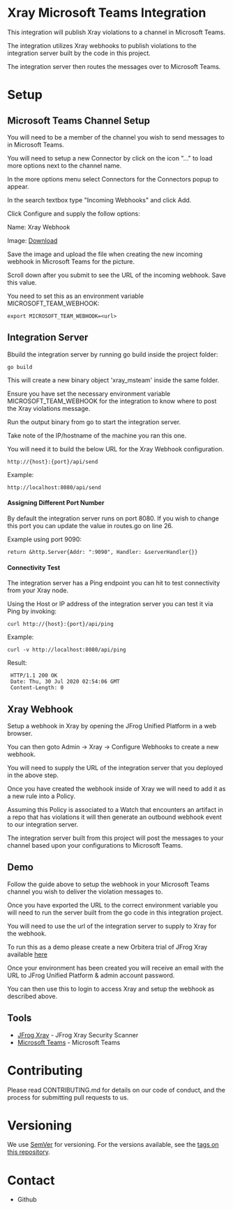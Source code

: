 # Xray Microsoft Teams Integration
This integration will publish Xray violations to a channel in Microsoft Teams.

The integration utilizes Xray webhooks to publish violations to the integration server built by the code in this project.

The integration server then routes the messages over to Microsoft Teams.

# Setup

## Microsoft Teams Channel Setup

You will need to be a member of the channel you wish to send messages to in Microsoft Teams.

You will need to setup a new Connector by click on the icon "..." to load more options next to the channel name.

In the more options menu select Connectors for the Connectors popup to appear.

In the search textbox type "Incoming Webhooks" and click Add.

Click Configure and supply the follow options:

Name: Xray Webhook

Image: [Download](images/xray.png)

Save the image and upload the file when creating the new incoming webhook in Microsoft Teams for the picture.

Scroll down after you submit to see the URL of the incoming webhook. Save this value.

You need to set this as an environment variable MICROSOFT_TEAM_WEBHOOK:

``` 
export MICROSOFT_TEAM_WEBHOOK=<url>
```

## Integration Server

Bbuild the integration server by running go build inside the project folder:

``` 
go build
```

This will create a new binary object 'xray_msteam' inside the same folder.

Ensure you have set the necessary environment variable MICROSOFT_TEAM_WEBHOOK for the integration to know where to post the Xray violations message.

Run the output binary from go to start the integration server. 

Take note of the IP/hostname of the machine you ran this one.

You will need it to build the below URL for the Xray Webhook configuration.

``` 
http://{host}:{port}/api/send
```

Example:
```
http://localhost:8080/api/send
```

#### Assigning Different Port Number

By default the integration server runs on port 8080. If you wish to change this port you can update the value in routes.go on line 26.

Example using port 9090:

``` 
return &http.Server{Addr: ":9090", Handler: &serverHandler{}}
```

#### Connectivity Test

The integration server has a Ping endpoint you can hit to test connectivity from your Xray node.

Using the Host or IP address of the integration server you can test it via Ping by invoking:

``` 
curl http://{host}:{port}/api/ping
```

Example:

``` 
curl -v http://localhost:8080/api/ping
```

Result:

``` 
 HTTP/1.1 200 OK
 Date: Thu, 30 Jul 2020 02:54:06 GMT
 Content-Length: 0
```

## Xray Webhook

Setup a webhook in Xray by opening the JFrog Unified Platform in a web browser.

You can then goto Admin -> Xray -> Configure Webhooks to create a new webhook.

You will need to supply the URL of the integration server that you deployed in the above step.

Once you have created the webhook inside of Xray we will need to add it as a new rule into a Policy.

Assuming this Policy is associated to a Watch that encounters an artifact in a repo that has violations it will then generate an outbound webhook event to our integration server.

The integration server built from this project will post the messages to your channel based upon your configurations to Microsoft Teams.

## Demo

Follow the guide above to setup the webhook in your Microsoft Teams channel you wish to deliver the violation messages to.

Once you have exported the URL to the correct environment variable you will need to run the server built from the go code in this integration project.

You will need to use the url of the integration server to supply to Xray for the webhook.

To run this as a demo please create a new Orbitera trial of JFrog Xray available [here](https://jfrog.orbitera.com/c2m/trials/signup?testDrive=1500&goto=%2Fc2m%2Ftrial%2F1500)

Once your environment has been created you will receive an email with the URL to JFrog Unified Platform & admin account password.

You can then use this to login to access Xray and setup the webhook as described above.

## Tools
* [JFrog Xray](https://jfrog.com/xray/) - JFrog Xray Security Scanner
* [Microsoft Teams](https://www.microsoft.com/en-us/microsoft-365/microsoft-teams/group-chat-software) - Microsoft Teams

# Contributing
Please read CONTRIBUTING.md for details on our code of conduct, and the process for submitting pull requests to us.

# Versioning
We use [SemVer](http://semver.org/) for versioning. For the versions available, see the [tags on this repository](https://github.com/your/project/tags).

# Contact
* Github
